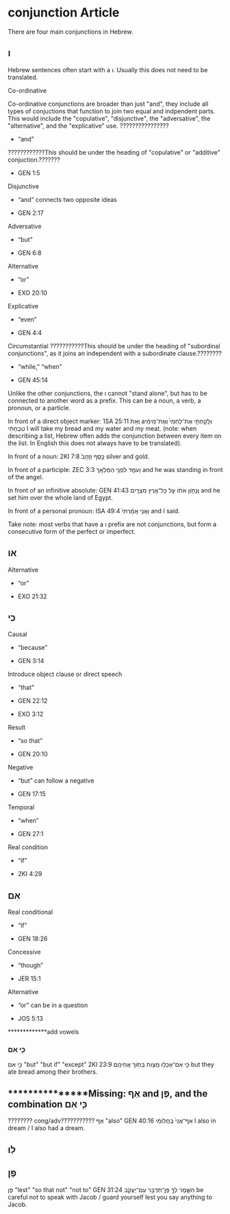 # conjunction Article
There are four main conjunctions in Hebrew.

## ו

Hebrew sentences often start with a ו. Usually this does not need to be translated.

Co-ordinative


Co-ordinative conjunctions are broader than just "and", they include all types of conjuctions that function to join two equal and indpendent parts. This would include the "copulative", "disjunctive", the "adversative", the "alternative", and the "explicative" use.
????????????????

* “and”

????????????This should be under the heading of "copulative" or "additive" conjuction.???????


* GEN 1:5

Disjunctive 

* “and” connects two opposite ideas

* GEN 2:17

Adversative 

* “but”

* GEN 6:8

Alternative

* “or”

* EXO 20:10

Explicative

* “even”

* GEN 4:4

Circumstantial 
???????????This should be under the heading of "subordinal conjunctions", as it joins an independent with a subordinate clause.????????

* “while,” “when”

* GEN 45:14

Unlike the other conjunctions, the ו cannot "stand alone", but has to be connected to another word as a prefix. This can be a noun, a verb, a pronoun, or a particle.

In front of a direct object marker: 1SA 25:11 וְלָקַחְתִּ֤י אֶת־לַחְמִי֙ וְאֶת־מֵימַ֔י‮a‬ וְאֵת֙ טִבְחָתִ֔י I will take my bread and my water and my meat. (note: when describing a list, Hebrew often adds the conjunction between every item on the list. In English this does not always have to be translated).

In front of a noun: 2KI 7:8 כֶּ֤סֶף וְזָהָב֙ silver and gold.

In front of a participle: ZEC 3:3 וְעֹמֵ֖ד לִפְנֵ֥י הַמַּלְאָֽךְ‬ and he was standing in front of the angel.

In front of an infinitive absolute: GEN 41:43 וְנָתֹ֣ון אֹתֹ֔ו עַ֖ל כָּל־אֶ֥רֶץ מִצְרָֽיִם׃ and he set him over the whole land of Egypt.

In front of a personal pronoun: ISA 49:4 וַאֲנִ֤י אָמַ֨רְתִּי֙ and I said.

Take note: most verbs that have a ו prefix are not conjunctions, but form a consecutive form of the perfect or imperfect.


## או
Alternative

* “or”

* EXO 21:32

## כי
Causal

* “because”

* GEN 3:14

Introduce object clause or direct speech

* “that”

* GEN 22:12

* EXO 3:12

Result

* “so that”

* GEN 20:10

Negative

* “but” can follow a negative

* GEN 17:15

Temporal

* “when”

* GEN 27:1

Real condition

* “if”

* 2KI 4:29

## אִם
Real conditional

* “if”

* GEN 18:26

Concessive

* “though”

* JER 15:1

Alternative

* “or” can be in a question

* JOS 5:13

*************add vowels

### כִּ֛י אִם

כִּ֛י אִם "but" "but if" "except" 2KI 23:9 כִּ֛י אִם־אָכְל֥וּ מַצֹּ֖ות בְּתֹ֥וךְ אֲחֵיהֶֽם׃ but they ate bread among their brothers.

## ***************Missing: אַף and פֶּן, and the combination כִּ֤י אִם

???????? cong/adv???????????  אַף "also" GEN 40:16 אַף־אֲנִי֙ בַּחֲלֹומִ֔י I also in dream / I also had a dream.

## לֽוּ

## פֶּן

פֶּן "lest" "so that not" "not to" GEN 31:24 הִשָּׁ֧מֶר לְךָ֛ פֶּן־תְּדַבֵּ֥ר עִֽם־יַעֲקֹ֖ב be careful not to speak with Jacob / guard yourself lest you say anything to Jacob.

